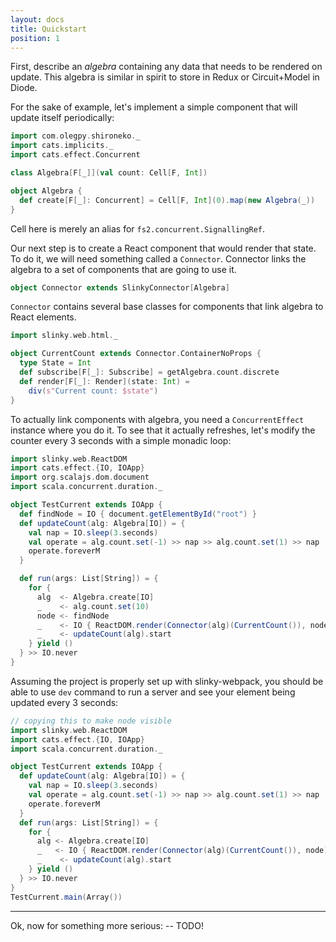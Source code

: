 ```yaml
---
layout: docs
title: Quickstart
position: 1
---
```


First, describe an _algebra_ containing any data that needs to be
rendered on update. This algebra is similar in spirit to store in Redux
or Circuit+Model in Diode.

For the sake of example, let's implement a simple
component that will update itself periodically:

```scala mdoc:js:shared
import com.olegpy.shironeko._
import cats.implicits._
import cats.effect.Concurrent

class Algebra[F[_]](val count: Cell[F, Int])

object Algebra {
  def create[F[_]: Concurrent] = Cell[F, Int](0).map(new Algebra(_))
}
```

Cell here is merely an alias for `fs2.concurrent.SignallingRef`.

Our next step is to create a React component that would render that
state. To do it, we will need something called a `Connector`. Connector
links the algebra to a set of components that are going to use it.

```scala mdoc:js:shared
object Connector extends SlinkyConnector[Algebra]
```

`Connector` contains several base classes for components that link 
algebra to React elements.

```scala mdoc:js:shared
import slinky.web.html._

object CurrentCount extends Connector.ContainerNoProps {
  type State = Int
  def subscribe[F[_]: Subscribe] = getAlgebra.count.discrete
  def render[F[_]: Render](state: Int) = 
    div(s"Current count: $state")
}
```

To actually link components with algebra, you need a `ConcurrentEffect`
instance where you do it. To see that it actually refreshes, let's modify
the counter every 3 seconds with a simple monadic loop:


```scala mdoc:js
import slinky.web.ReactDOM
import cats.effect.{IO, IOApp}
import org.scalajs.dom.document
import scala.concurrent.duration._

object TestCurrent extends IOApp {
  def findNode = IO { document.getElementById("root") }
  def updateCount(alg: Algebra[IO]) = {
    val nap = IO.sleep(3.seconds)
    val operate = alg.count.set(-1) >> nap >> alg.count.set(1) >> nap
    operate.foreverM
  }

  def run(args: List[String]) = {
    for {
      alg  <- Algebra.create[IO]
      _    <- alg.count.set(10)
      node <- findNode
      _    <- IO { ReactDOM.render(Connector(alg)(CurrentCount()), node) }
      _    <- updateCount(alg).start
    } yield ()
  } >> IO.never
}
```

Assuming the project is properly set up with slinky-webpack, you should
be able to use `dev` command to run a server and see your element being
updated every 3 seconds:

```scala mdoc:js:invisible
// copying this to make node visible
import slinky.web.ReactDOM
import cats.effect.{IO, IOApp}
import scala.concurrent.duration._

object TestCurrent extends IOApp {
  def updateCount(alg: Algebra[IO]) = {
    val nap = IO.sleep(3.seconds)
    val operate = alg.count.set(-1) >> nap >> alg.count.set(1) >> nap
    operate.foreverM
  }
  def run(args: List[String]) = {
    for {
      alg <- Algebra.create[IO]
      _   <- IO { ReactDOM.render(Connector(alg)(CurrentCount()), node) }
      _    <- updateCount(alg).start
    } yield ()
  } >> IO.never
}
TestCurrent.main(Array())
```

---

Ok, now for something more serious:
-- TODO!